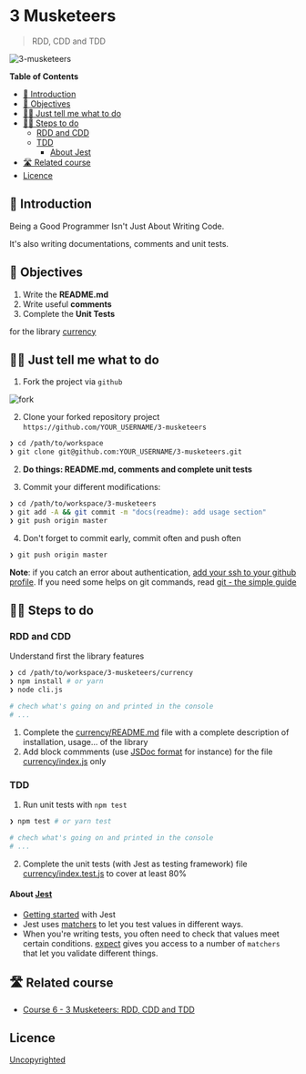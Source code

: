 # 3 Musketeers

> RDD, CDD and TDD

![3-musketeers](https://source.unsplash.com/6I7PthWd8BI/800x600)

<!-- START doctoc generated TOC please keep comment here to allow auto update -->
<!-- DON'T EDIT THIS SECTION, INSTEAD RE-RUN doctoc TO UPDATE -->
**Table of Contents**

- [🐣 Introduction](#-introduction)
- [🎯 Objectives](#-objectives)
- [👩‍💻 Just tell me what to do](#%E2%80%8D-just-tell-me-what-to-do)
- [🏃‍♀️ Steps to do](#%E2%80%8D-steps-to-do)
  - [RDD and CDD](#rdd-and-cdd)
  - [TDD](#tdd)
    - [About Jest](#about-jest)
- [🛣️ Related course](#-related-course)
- [Licence](#licence)

<!-- END doctoc generated TOC please keep comment here to allow auto update -->

## 🐣 Introduction

Being a Good Programmer Isn't Just About Writing Code.

It's also writing documentations, comments and unit tests.

## 🎯 Objectives

1. Write the **README.md**
2. Write useful **comments**
2. Complete the **Unit Tests**

for the library [currency](./currency)

## 👩‍💻 Just tell me what to do

1. Fork the project via `github`

![fork](./fork.png)
</li>

2. Clone your forked repository project `https://github.com/YOUR_USERNAME/3-musketeers`

```sh
❯ cd /path/to/workspace
❯ git clone git@github.com:YOUR_USERNAME/3-musketeers.git
```

2. **Do things: README.md, comments and complete unit tests**

3. Commit your different modifications:


```sh
❯ cd /path/to/workspace/3-musketeers
❯ git add -A && git commit -m "docs(readme): add usage section"
❯ git push origin master
```

4. Don't forget to commit early, commit often and push often

```sh
❯ git push origin master
```

**Note**: if you catch an error about authentication, [add your ssh to your github profile](https://help.github.com/articles/connecting-to-github-with-ssh/).
If you need some helps on git commands, read [git - the simple guide](http://rogerdudler.github.io/git-guide/)

## 🏃‍♀️ Steps to do

### RDD and CDD

Understand first the library features

```sh
❯ cd /path/to/workspace/3-musketeers/currency
❯ npm install # or yarn
❯ node cli.js

# chech what's going on and printed in the console
# ...
```

1. Complete the [currency/README.md](./currency/README.md) file with a complete description of installation, usage... of the library
2. Add block commments (use [JSDoc format](https://dev.to/gmartigny/the-power-of-jsdoc-272d) for instance) for the file [currency/index.js](./currency/index.js) only

### TDD

1. Run unit tests with `npm test`
```sh
❯ npm test # or yarn test

# chech what's going on and printed in the console
# ...
```

2. Complete the unit tests (with Jest as testing framework) file [currency/index.test.js](./currency/index.test.js) to cover at least 80%

#### About [Jest](https://jestjs.io/en/)

* [Getting started](https://jestjs.io/docs/en/getting-started) with Jest
* Jest uses [matchers](https://jestjs.io/docs/en/using-matchers) to let you test values in different ways.
* When you're writing tests, you often need to check that values meet certain conditions. [expect](https://jestjs.io/docs/en/expect) gives you access to a number of `matchers` that let you validate different things.

## 🛣️ Related course

* [Course 6 - 3 Musketeers: RDD, CDD and TDD](https://github.com/92bondstreet/javascript-empire#-course-6---3-musketeers-rdd-cdd-and-tdd)

## Licence

[Uncopyrighted](http://zenhabits.net/uncopyright/)